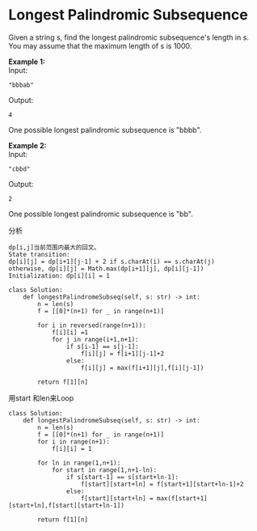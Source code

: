 # Longest Palindromic Subsequence

Given a string s, find the longest palindromic subsequence's length in s. You may assume that the maximum length of s is 1000.

**Example 1:**  
Input:

```text
"bbbab"
```

Output:

```text
4
```

One possible longest palindromic subsequence is "bbbb".

**Example 2:**  
Input:

```text
"cbbd"
```

Output:

```text
2
```

One possible longest palindromic subsequence is "bb".

分析

```text
dp[i,j]当前范围内最大的回文。
State transition:
dp[i][j] = dp[i+1][j-1] + 2 if s.charAt(i) == s.charAt(j)
otherwise, dp[i][j] = Math.max(dp[i+1][j], dp[i][j-1])
Initialization: dp[i][i] = 1
```

```text
class Solution:
    def longestPalindromeSubseq(self, s: str) -> int:
        n = len(s)
        f = [[0]*(n+1) for _ in range(n+1)]

        for i in reversed(range(n+1)):
            f[i][i] =1
            for j in range(i+1,n+1):                
                if s[i-1] == s[j-1]:
                    f[i][j] = f[i+1][j-1]+2
                else:
                    f[i][j] = max(f[i+1][j],f[i][j-1])

        return f[1][n]
```

用start 和len来Loop

```text
class Solution:
    def longestPalindromeSubseq(self, s: str) -> int:
        n = len(s)
        f = [[0]*(n+1) for _ in range(n+1)]
        for i in range(n+1):
            f[i][i] = 1

        for ln in range(1,n+1):            
            for start in range(1,n+1-ln):                
                if s[start-1] == s[start+ln-1]:
                    f[start][start+ln] = f[start+1][start+ln-1]+2
                else:
                    f[start][start+ln] = max(f[start+1][start+ln],f[start][start+ln-1])

        return f[1][n]
```

